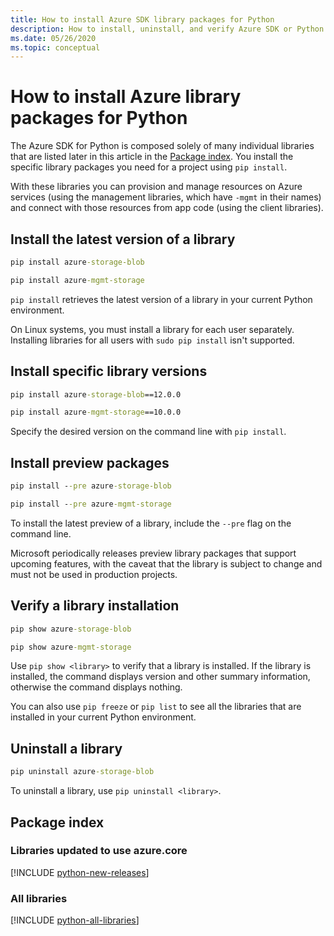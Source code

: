 ```yaml
---
title: How to install Azure SDK library packages for Python
description: How to install, uninstall, and verify Azure SDK or Python libraries using pip. Includes details on installing specific versions and preview packages.
ms.date: 05/26/2020
ms.topic: conceptual
---
```


# How to install Azure library packages for Python

The Azure SDK for Python is composed solely of many individual libraries that are listed later in this article in the [Package index](#package-index). You install the specific library packages you need for a project using `pip install`.

With these libraries you can provision and manage resources on Azure services (using the management libraries, which have `-mgmt` in their names) and connect with those resources from app code (using the client libraries).

## Install the latest version of a library

```cmd
pip install azure-storage-blob
```

```cmd
pip install azure-mgmt-storage
```

`pip install` retrieves the latest version of a library in your current Python environment.

On Linux systems, you must install a library for each user separately. Installing libraries for all users with `sudo pip install` isn't supported.

## Install specific library versions

```cmd
pip install azure-storage-blob==12.0.0
```

```cmd
pip install azure-mgmt-storage==10.0.0
```

Specify the desired version on the command line with `pip install`.

## Install preview packages

```cmd
pip install --pre azure-storage-blob
```

```cmd
pip install --pre azure-mgmt-storage
```

To install the latest preview of a library, include the `--pre` flag on the command line.

Microsoft periodically releases preview library packages that support upcoming features, with the caveat that the library is subject to change and must not be used in production projects.

## Verify a library installation

```cmd
pip show azure-storage-blob
```

```cmd
pip show azure-mgmt-storage
```

Use `pip show <library>` to verify that a library is installed. If the library is installed, the command displays version and other summary information, otherwise the command displays nothing.

You can also use `pip freeze` or `pip list` to see all the libraries that are installed in your current Python environment.

## Uninstall a library

```cmd
pip uninstall azure-storage-blob
```

To uninstall a library, use `pip uninstall <library>`.

## Package index

### Libraries updated to use azure.core

[!INCLUDE [python-new-releases](../includes/python-new.md)]

### All libraries

[!INCLUDE [python-all-libraries](../includes/python-all.md)]

